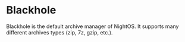 # Blackhole

Blackhole is the default archive manager of NightOS. It supports many different archives types (zip, 7z, gzip, etc.).

